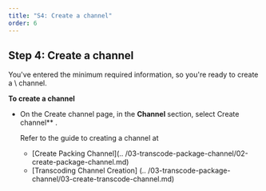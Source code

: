 ```yaml
---
title: "S4: Create a channel"
order: 6
---
```


## Step 4: Create a channel

You've entered the minimum required information, so you're ready to create a \ channel.

**To create a channel**

- On the Create channel page, in the **Channel** section, select Create channel\*\* .

  Refer to the guide to creating a channel at

  - [Create Packing Channel](.. /03-transcode-package-channel/02-create-package-channel.md)
  - [Transcoding Channel Creation] (.. /03-transcode-package-channel/03-create-transcode-channel.md)
